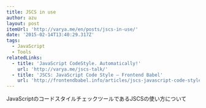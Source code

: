 ```yaml
---
title: JSCS in use
author: azu
layout: post
itemUrl: 'http://varya.me/en/posts/jscs-in-use/'
date: '2015-02-14T13:40:29.317Z'
tags:
  - JavaScript
  - Tools
relatedLinks:
  - title: 'JavaScript CodeStyle. Automatically!'
    url: 'http://varya.me/jscs-talk/'
  - title: 'JSCS: JavaScript Code Style — Frontend Babel'
    url: 'http://frontendbabel.info/articles/jscs-javascript-code-style/'
---
```

JavaScriptのコードスタイルチェックツールであるJSCSの使い方について
